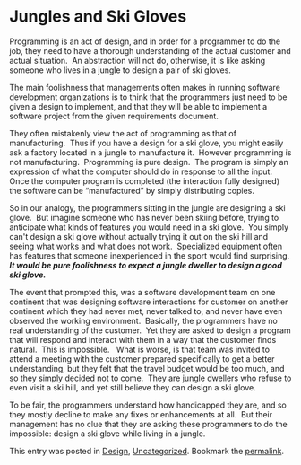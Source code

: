 #  Jungles and Ski Gloves

Programming is an act of design, and in order for a programmer to do the job, they need to have a thorough understanding of the actual customer and actual situation.  An abstraction will not do, otherwise, it is like asking someone who lives in a jungle to design a pair of ski gloves.  

The main foolishness that managements often makes in running software development organizations is to think that the programmers just need to be given a design to implement, and that they will be able to implement a software project from the given requirements document.  

They often mistakenly view the act of programming as that of manufacturing.  Thus if you have a design for a ski glove, you might easily ask a factory located in a jungle to manufacture it.  However programming is not manufacturing.  Programming is pure design.  The program is simply an expression of what the computer should do in response to all the input.  Once the computer program is completed (the interaction fully designed) the software can be “manufactured” by simply distributing copies.  

So in our analogy, the programmers sitting in the jungle are designing a ski glove.  But imagine someone who has never been skiing before, trying to anticipate what kinds of features you would need in a ski glove.  You simply can't design a ski glove without actually trying it out on the ski hill and seeing what works and what does not work.  Specialized equipment often has features that someone inexperienced in the sport would find surprising.  **_It would be pure foolishness to expect a jungle dweller to design a good ski glove._**  
 
The event that prompted this, was a software development team on one continent that was designing software interactions for customer on another continent which they had never met, never talked to, and never have even observed the working environment.  Basically, the programmers have no real understanding of the customer.  Yet they are asked to design a program that will respond and interact with them in a way that the customer finds natural.  This is impossible.   What is worse, is that team was invited to attend a meeting with the customer prepared specifically to get a better understanding, but they felt that the travel budget would be too much, and so they simply decided not to come.  They are jungle dwellers who refuse to even visit a ski hill, and yet still believe they can design a ski glove.  

To be fair, the programmers understand how handicapped they are, and so they mostly decline to make any fixes or enhancements at all.  But their management has no clue that they are asking these programmers to do the impossible: design a ski glove while living in a jungle.

This entry was posted in [Design](https://agiletribe.purplehillsbooks.com/category/design/), [Uncategorized](https://agiletribe.purplehillsbooks.com/category/uncategorized/). Bookmark the [permalink](https://agiletribe.purplehillsbooks.com/2017/03/04/jungles-and-ski-gloves/ "Permalink to Jungles and Ski Gloves").